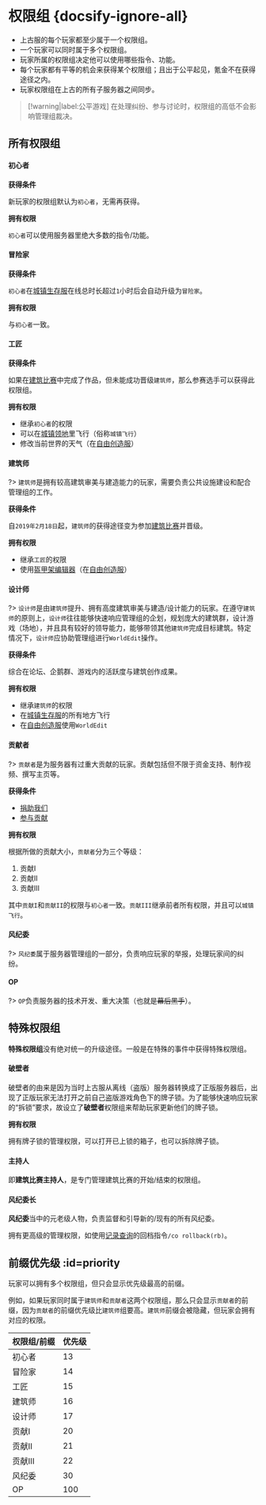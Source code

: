 [server-survival]: /mc-servers/survival.md
[server-creative]: /mc-servers/creative.md
[worlds-of-survival]: /mc-servers/survival.md#home

# 权限组 {docsify-ignore-all}

- 上古服的每个玩家都至少属于一个权限组。
- 一个玩家可以同时属于多个权限组。
- 玩家所属的权限组决定他可以使用哪些指令、功能。
- 每个玩家都有平等的机会来获得某个权限组；且出于公平起见，氪金不在获得途径之内。
- 玩家权限组在上古的所有子服务器之间同步。

> [!warning|label:公平游戏]
> 在处理纠纷、参与讨论时，权限组的高低不会影响管理组裁决。

## 所有权限组

<!-- tabs:start -->

#### **初心者**

**获得条件**

新玩家的权限组默认为`初心者`，无需再获得。

**拥有权限**

`初心者`可以使用服务器里绝大多数的指令/功能。

#### **冒险家**

**获得条件**

`初心者`在[城镇生存服][server-survival]在线总时长超过`1`小时后会自动升级为`冒险家`。

**拥有权限**

与`初心者`一致。

#### **工匠**

**获得条件**

如果在[建筑比赛](games/build.md)中完成了作品，但未能成功晋级`建筑师`，那么参赛选手可以获得此权限组。

**拥有权限**

- 继承`初心者`的权限
- 可以在[城镇领地](/plugins/towny.md)里飞行（俗称`城镇飞行`）
- 修改当前世界的天气（在[自由创造服][server-creative]）

#### **建筑师**

?> `建筑师`是拥有较高建筑审美与建造能力的玩家，需要负责公共设施建设和配合管理组的工作。

**获得条件**

自`2019年2月18日`起，`建筑师`的获得途径变为参加[建筑比赛](games/build.md)并晋级。

**拥有权限**

- 继承`工匠`的权限
- 使用[盔甲架编辑器](/plugins/ast.md)（在[自由创造服][server-creative]）

#### **设计师**

?> `设计师`是由`建筑师`提升、拥有高度建筑审美与建造/设计能力的玩家。在遵守`建筑师`的原则上，`设计师`往往能够快速响应管理组的企划，规划庞大的建筑群，设计游戏（场地），并且具有较好的领导能力，能够带领其他`建筑师`完成目标建筑。特定情况下，`设计师`应协助管理组进行`WorldEdit`操作。

**获得条件**

综合在论坛、企鹅群、游戏内的活跃度与建筑创作成果。

**拥有权限**

- 继承`建筑师`的权限
- 在[城镇生存服][server-survival]的所有地方飞行
- 在[自由创造服][server-creative]使用`WorldEdit`

#### **贡献者**

?> `贡献者`是为服务器有过重大贡献的玩家。贡献包括但不限于资金支持、制作视频、撰写主页等。

**获得条件**

- [捐助我们](/sponsor.md)
- [参与贡献](/contribution.md)

**拥有权限**

根据所做的贡献大小，`贡献者`分为三个等级：

1. 贡献I
2. 贡献II
3. 贡献III

其中`贡献I`和`贡献II`的权限与`初心者`一致。`贡献III`继承前者所有权限，并且可以`城镇飞行`。

#### **风纪委**

?> `风纪委`属于服务器管理组的一部分，负责响应玩家的举报，处理玩家间的纠纷。

<!-- [参与贡献](/sponsor.md) -->

#### **OP**

?> `OP`负责服务器的技术开发、重大决策（也就是~~幕后黑手~~）。

<!-- [参与贡献](/sponsor.md) -->

<!-- tabs:end -->

## 特殊权限组

**特殊权限组**没有绝对统一的升级途径。一般是在特殊的事件中获得特殊权限组。

<!-- tabs:start -->

#### **破壁者**

破壁者的由来是因为当时上古服从离线（盗版）服务器转换成了正版服务器后，出现了正版玩家无法打开之前自己盗版游戏角色下的牌子锁。为了能够快速响应玩家的“拆锁”要求，故设立了**破壁者**权限组来帮助玩家更新他们的牌子锁。

**拥有权限**

拥有牌子锁的管理权限，可以打开已上锁的箱子，也可以拆除牌子锁。

#### **主持人**

即**建筑比赛主持人**，是专门管理建筑比赛的开始/结束的权限组。

#### **风纪委长**

**风纪委**当中的元老级人物，负责监督和引导新的/现有的所有风纪委。

拥有更高级的管理权限，如使用[记录查询](/plugins/logblock.md)的回档指令`/co rollback(rb)`。

<!-- tabs:end -->

## 前缀优先级 :id=priority

玩家可以拥有多个权限组，但只会显示优先级最高的前缀。

例如，如果玩家同时属于`建筑师`和`贡献者`这两个权限组，那么只会显示`贡献者`的前缀，因为`贡献者`的前缀优先级比`建筑师`组要高。`建筑师`前缀会被隐藏，但玩家会拥有对应的权限。

| 权限组/前缀 | 优先级 |
| ----------- | ------ |
| 初心者      | 13     |
| 冒险家      | 14     |
| 工匠        | 15     |
| 建筑师      | 16     |
| 设计师      | 17     |
| 贡献I       | 20     |
| 贡献II      | 21     |
| 贡献III     | 22     |
| 风纪委      | 30     |
| OP          | 100    |
